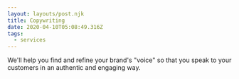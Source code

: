 ```yaml
---
layout: layouts/post.njk
title: Copywriting
date: 2020-04-10T05:08:49.316Z
tags:
  - services
---
```

We'll help you find and refine your brand's "voice" so that you speak to your customers in an authentic and engaging way.